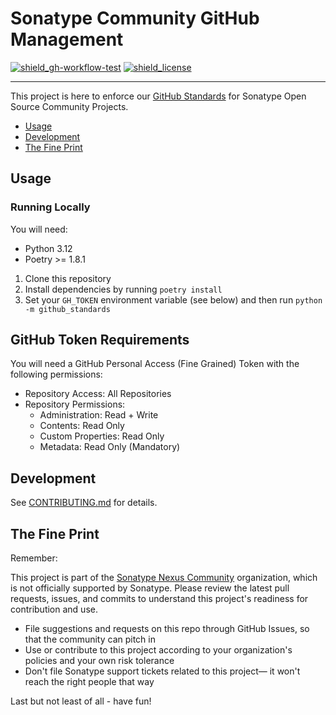 # Sonatype Community GitHub Management

<!-- Badges Section -->
[![shield_gh-workflow-test]][link_gh-workflow-test]
[![shield_license]][license_file]
<!-- Add other badges or shields as appropriate -->

---

This project is here to enforce our [GitHub Standards](https://contribute.sonatype.com/docs/standards/github-repository/) for Sonatype Open Source Community Projects.

- [Usage](#usage)
- [Development](#development)
- [The Fine Print](#the-fine-print)

## Usage

### Running Locally

You will need:
- Python 3.12
- Poetry >= 1.8.1

1. Clone this repository
2. Install dependencies by running `poetry install`
3. Set your `GH_TOKEN` environment variable (see below) and then run `python -m github_standards`

## GitHub Token Requirements

You will need a GitHub Personal Access (Fine Grained) Token with the following permissions:

- Repository Access: All Repositories
- Repository Permissions:
  - Administration: Read + Write
  - Contents: Read Only
  - Custom Properties: Read Only
  - Metadata: Read Only (Mandatory)

## Development

See [CONTRIBUTING.md](./CONTRIBUTING.md) for details.

## The Fine Print

Remember:

This project is part of the [Sonatype Nexus Community](https://github.com/sonatype-nexus-community) organization, which is not officially supported by Sonatype. Please review the latest pull requests, issues, and commits to understand this project's readiness for contribution and use.

* File suggestions and requests on this repo through GitHub Issues, so that the community can pitch in
* Use or contribute to this project according to your organization's policies and your own risk tolerance
* Don't file Sonatype support tickets related to this project— it won't reach the right people that way

Last but not least of all - have fun!

<!-- Links Section -->
[shield_gh-workflow-test]: https://img.shields.io/github/actions/workflow/status/sonatype-nexus-community/github-management/apply-standards.yaml?branch=main&logo=GitHub&logoColor=white "build"
[shield_license]: https://img.shields.io/github/license/sonatype-nexus-community/github-management?logo=open%20source%20initiative&logoColor=white "license"

[link_gh-workflow-test]: https://github.com/sonatype-nexus-community/github-management/actions/workflows/apply-standards.yaml?query=branch%3Amain
[license_file]: https://github.com/sonatype-nexus-community/github-management/blob/main/LICENSE